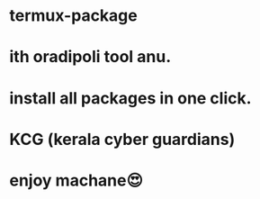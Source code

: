 # termux-package

# ith oradipoli tool anu.
# install all packages in one click.
# KCG (kerala cyber guardians)
# enjoy machane😍
